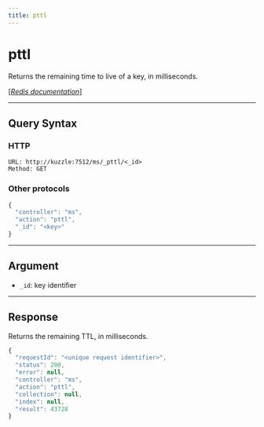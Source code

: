 ```yaml
---
title: pttl
---
```


# pttl

<SinceBadge version="1.0.0" />

Returns the remaining time to live of a key, in milliseconds.

[[_Redis documentation_]](https://redis.io/commands/pttl)

---

## Query Syntax

### HTTP

```http
URL: http://kuzzle:7512/ms/_pttl/<_id>
Method: GET
```

### Other protocols

```js
{
  "controller": "ms",
  "action": "pttl",
  "_id": "<key>"
}
```

---

## Argument

- `_id`: key identifier

---

## Response

Returns the remaining TTL, in milliseconds.

```javascript
{
  "requestId": "<unique request identifier>",
  "status": 200,
  "error": null,
  "controller": "ms",
  "action": "pttl",
  "collection": null,
  "index": null,
  "result": 43728
}
```

